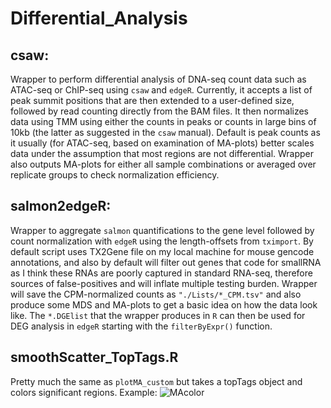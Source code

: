 # Differential_Analysis

## csaw:
Wrapper to perform differential analysis of DNA-seq count data such as ATAC-seq or ChIP-seq using `csaw` and `edgeR`.
Currently, it accepts a list of peak summit positions that are then extended to a user-defined size, followed by read counting directly from the BAM files. It then normalizes data using TMM using either the counts in peaks or counts in large bins of 10kb (the latter as suggested in the `csaw` manual). Default is peak counts as it usually (for ATAC-seq, based on examination of MA-plots) better scales data under the assumption that most regions are not differential. Wrapper also outputs MA-plots for either all sample combinations or averaged over replicate groups to check normalization efficiency. 

## salmon2edgeR:
Wrapper to aggregate `salmon` quantifications to the gene level followed by count normalization with `edgeR` using the length-offsets from `tximport`. By default script uses TX2Gene file on my local machine for mouse gencode annotations, and also by default will filter out genes that code for smallRNA as I think these RNAs are poorly captured in standard RNA-seq, therefore sources of false-positives and will inflate multiple testing burden. Wrapper will save the CPM-normalized counts as `"./Lists/*_CPM.tsv"` and also produce some MDS and MA-plots to get a basic idea on how the data look like. The `*.DGElist` that the wrapper produces in `R` can then be used for DEG analysis in `edgeR` starting with the `filterByExpr()` function.

## smoothScatter_TopTags.R
Pretty much the same as `plotMA_custom` but takes a topTags object and colors significant regions. 
Example:
![MAcolor](https://i.ibb.co/ccDytB7/Screen-Shot-2019-05-29-at-19-31-33.png)



